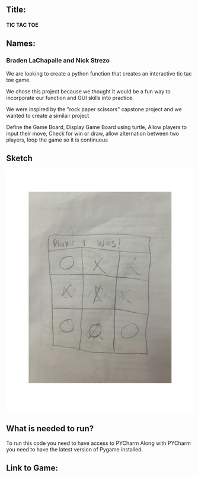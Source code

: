 
## Title:
#### TIC TAC TOE
## Names:
### Braden LaChapalle and Nick Strezo 




We are looking to create a python function that creates an interactive tic tac toe game. 

We chose this project because we thought it would be a fun way to incorporate our function and GUI skills into practice. 

We were inspired by the "rock paper scissors" capstone project and we wanted to create a similair project

Define the Game Board, Display Game Board using turtle, Allow players to input their move, Check for win or draw, allow alternation between two players, loop the game so it is continuous

## Sketch 

![Tic Tac Toe Sketch](Image/Comp%20sci%20(1).jpg)

## What is needed to run?

To run this code you need to have access to PYCharm 
Along with PYCharm you need to have the latest version of Pygame installed. 

## Link to Game:

